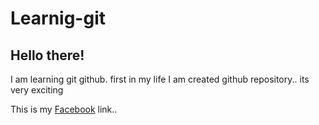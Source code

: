 # Learnig-git

## Hello there!

I am learning git github. first in my life I am created github repository.. 
its very exciting

This is my [Facebook](https://www.facebook.com/musahamim1) link..
